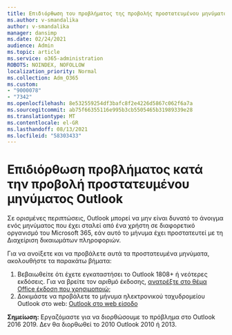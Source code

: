 ```yaml
---
title: Επιδιόρθωση του προβλήματος της προβολής προστατευμένου μηνύματος Outlook
ms.author: v-smandalika
author: v-smandalika
manager: dansimp
ms.date: 02/24/2021
audience: Admin
ms.topic: article
ms.service: o365-administration
ROBOTS: NOINDEX, NOFOLLOW
localization_priority: Normal
ms.collection: Adm_O365
ms.custom:
- "9000078"
- "7342"
ms.openlocfilehash: 8e532559254df3bafc8f2e4226d5867c062f6a7a
ms.sourcegitcommit: ab75f66355116e995b3cb5505465b31989339e28
ms.translationtype: MT
ms.contentlocale: el-GR
ms.lasthandoff: 08/13/2021
ms.locfileid: "58303433"
---
```

# <a name="fix-problem-viewing-protected-message-in-outlook"></a>Επιδιόρθωση προβλήματος κατά την προβολή προστατευμένου μηνύματος Outlook

Σε ορισμένες περιπτώσεις, Outlook μπορεί να μην είναι δυνατό το άνοιγμα ενός μηνύματος που έχει σταλεί από ένα χρήστη σε διαφορετικό οργανισμό του Microsoft 365, εάν αυτό το μήνυμα έχει προστατευτεί με τη Διαχείριση δικαιωμάτων πληροφοριών.

Για να ανοίξετε και να προβάλετε αυτά τα προστατευμένα μηνύματα, ακολουθήστε τα παρακάτω βήματα:

1. Βεβαιωθείτε ότι έχετε εγκαταστήσει το Outlook 1808+ ή νεότερες εκδόσεις. Για να βρείτε τον αριθμό έκδοσης, [ανατρέξτε στο θέμα Office έκδοση που χρησιμοποιώ;](https://support.microsoft.com/office/about-office-what-version-of-office-am-i-using-932788b8-a3ce-44bf-bb09-e334518b8b19)
2. Δοκιμάστε να προβάλετε το μήνυμα ηλεκτρονικού ταχυδρομείου Outlook στο web: [Outlook στο web είσοδο](https://outlook.office365.com/mail/inbox)

**Σημείωση:** Εργαζόμαστε για να διορθώσουμε το πρόβλημα στο Outlook 2016 2019. Δεν θα διορθωθεί το 2010 Outlook 2010 ή 2013.
